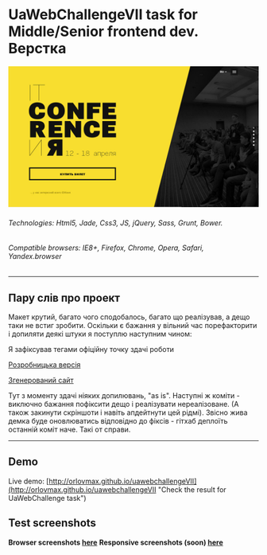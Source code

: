 # UaWebChallengeVII task for Middle/Senior frontend dev. Верстка

![template](test_screenshots/pic.jpg)
###### Technologies: Html5, Jade, Css3, JS, jQuery, Sass, Grunt, Bower.
###### Compatible browsers: IE8+, Firefox, Chrome, Opera, Safari, Yandex.browser

---

## Пару слів про проект
Макет крутий, багато чого сподобалось, багато що реалізував, а дещо таки не встиг зробити. Оскільки є бажання у вільний час порефакторити і допиляти деякі штуки я поступлю наступним чином:

Я зафіксував тегами офіційну точку здачі роботи

[Розробницька версія](https://github.com/orlovmax/uawebchallengeVII/tree/dev-contest-end)

[Згенерований сайт](https://github.com/orlovmax/uawebchallengeVII/tree/build-contest-end)

Тут з моменту здачі ніяких допилювань, "as is". Наступні ж коміти - виключно бажання пофіксити дещо і реалізувати нереалізоване. (А також закинути скріншоти і навіть апдейтнути цей рідмі). Звісно жива демка буде оновлюватись відповідно до фіксів - гітхаб деплоїть останній коміт наче. Такі от справи.

---

## Demo
Live demo: [http://orlovmax.github.io/uawebchallengeVII](http://orlovmax.github.io/uawebchallengeVII "Check the result for UaWebChallenge task")

## Test screenshots
**Browser screenshots [here](https://github.com/orlovmax/uawebchallengeVII/tree/master/test_screenshots/)**
**Responsive screenshots (soon) [here](https://github.com/orlovmax/uawebchallengeVII/tree/master/test_screenshots/responsive/)**
